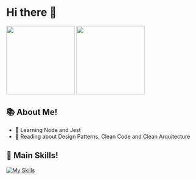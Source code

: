 # Hi there :wave:

<div>
  <img height="180em" src="https://github-readme-stats.vercel.app/api?username=Lucassec1&show_icons=true&theme=radical&include_all_commits=true&count_private=true"/>
  <img height="180em" src="https://github-readme-stats.vercel.app/api/top-langs/?username=Lucassec1&layout=compact&langs_count=7&theme=radical"/>
</div>
  
## :books: About Me!
- 🌱 Learning Node and Jest
- :blue_book: Reading about Design Patterns, Clean Code and Clean Arquitecture
  
## :star2: Main Skills!
  
[![My Skills](https://skillicons.dev/icons?i=html,css,bootstrap,sass,js,ts,jest,angular,react,tailwind,nodejs,git,postgres,figma)](https://skillicons.dev)
